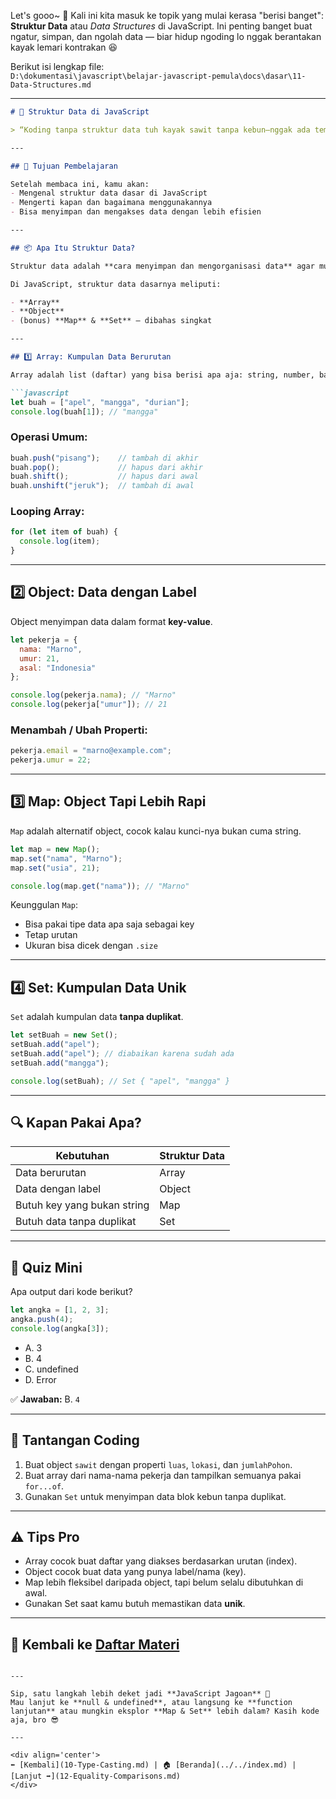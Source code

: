 Let's gooo~ 🚀 Kali ini kita masuk ke topik yang mulai kerasa "berisi banget": **Struktur Data** atau *Data Structures* di JavaScript. Ini penting banget buat ngatur, simpan, dan ngolah data — biar hidup ngoding lo nggak berantakan kayak lemari kontrakan 😆

Berikut isi lengkap file:  
`D:\dokumentasi\javascript\belajar-javascript-pemula\docs\dasar\11-Data-Structures.md`

---

```markdown
# 🧱 Struktur Data di JavaScript

> “Koding tanpa struktur data tuh kayak sawit tanpa kebun—nggak ada tempatnya!” 🌴

---

## 🎯 Tujuan Pembelajaran

Setelah membaca ini, kamu akan:
- Mengenal struktur data dasar di JavaScript
- Mengerti kapan dan bagaimana menggunakannya
- Bisa menyimpan dan mengakses data dengan lebih efisien

---

## 📦 Apa Itu Struktur Data?

Struktur data adalah **cara menyimpan dan mengorganisasi data** agar mudah diakses dan dimodifikasi.

Di JavaScript, struktur data dasarnya meliputi:

- **Array**
- **Object**
- (bonus) **Map** & **Set** — dibahas singkat

---

## 1️⃣ Array: Kumpulan Data Berurutan

Array adalah list (daftar) yang bisa berisi apa aja: string, number, bahkan array lain.

```javascript
let buah = ["apel", "mangga", "durian"];
console.log(buah[1]); // "mangga"
```

### Operasi Umum:
```javascript
buah.push("pisang");    // tambah di akhir
buah.pop();             // hapus dari akhir
buah.shift();           // hapus dari awal
buah.unshift("jeruk");  // tambah di awal
```

### Looping Array:
```javascript
for (let item of buah) {
  console.log(item);
}
```

---

## 2️⃣ Object: Data dengan Label

Object menyimpan data dalam format **key-value**.

```javascript
let pekerja = {
  nama: "Marno",
  umur: 21,
  asal: "Indonesia"
};

console.log(pekerja.nama); // "Marno"
console.log(pekerja["umur"]); // 21
```

### Menambah / Ubah Properti:
```javascript
pekerja.email = "marno@example.com";
pekerja.umur = 22;
```

---

## 3️⃣ Map: Object Tapi Lebih Rapi

`Map` adalah alternatif object, cocok kalau kunci-nya bukan cuma string.

```javascript
let map = new Map();
map.set("nama", "Marno");
map.set("usia", 21);

console.log(map.get("nama")); // "Marno"
```

Keunggulan `Map`:
- Bisa pakai tipe data apa saja sebagai key
- Tetap urutan
- Ukuran bisa dicek dengan `.size`

---

## 4️⃣ Set: Kumpulan Data Unik

`Set` adalah kumpulan data **tanpa duplikat**.

```javascript
let setBuah = new Set();
setBuah.add("apel");
setBuah.add("apel"); // diabaikan karena sudah ada
setBuah.add("mangga");

console.log(setBuah); // Set { "apel", "mangga" }
```

---

## 🔍 Kapan Pakai Apa?

| Kebutuhan                  | Struktur Data |
|---------------------------|----------------|
| Data berurutan            | Array          |
| Data dengan label         | Object         |
| Butuh key yang bukan string| Map           |
| Butuh data tanpa duplikat | Set            |

---

## 🧠 Quiz Mini

Apa output dari kode berikut?

```javascript
let angka = [1, 2, 3];
angka.push(4);
console.log(angka[3]);
```

- A. 3  
- B. 4  
- C. undefined  
- D. Error

✅ **Jawaban:** B. `4`

---

## 💪 Tantangan Coding

1. Buat object `sawit` dengan properti `luas`, `lokasi`, dan `jumlahPohon`.
2. Buat array dari nama-nama pekerja dan tampilkan semuanya pakai `for...of`.
3. Gunakan `Set` untuk menyimpan data blok kebun tanpa duplikat.

---

## ⚠️ Tips Pro

- Array cocok buat daftar yang diakses berdasarkan urutan (index).
- Object cocok buat data yang punya label/nama (key).
- Map lebih fleksibel daripada object, tapi belum selalu dibutuhkan di awal.
- Gunakan Set saat kamu butuh memastikan data **unik**.

---

## 🔁 Kembali ke [Daftar Materi](../../index.md)
```

---

Sip, satu langkah lebih deket jadi **JavaScript Jagoan** 💪  
Mau lanjut ke **null & undefined**, atau langsung ke **function lanjutan** atau mungkin eksplor **Map & Set** lebih dalam? Kasih kode aja, bro 😎

---

<div align='center'>
⬅️ [Kembali](10-Type-Casting.md) | 🏠 [Beranda](../../index.md) | [Lanjut ➡️](12-Equality-Comparisons.md)
</div>
